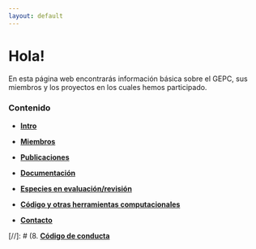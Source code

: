 ```yaml
---
layout: default
---
```


# Hola!

En esta página web encontrarás información básica sobre el GEPC, sus miembros y 
los proyectos en los cuales hemos participado.

### Contenido

- [**Intro**](./intro.html)

- [**Miembros**](./miembros.html)

- [**Publicaciones**](./publicaciones.html)

- [**Documentación**](./docs.html)

- [**Especies en evaluación/revisión**](./especies.html)

- [**Código y otras herramientas computacionales**](./codigo.html)

- [**Contacto**](./contacto.html)

[//]: # (8. [**Código de conducta**](./conducta.html)
